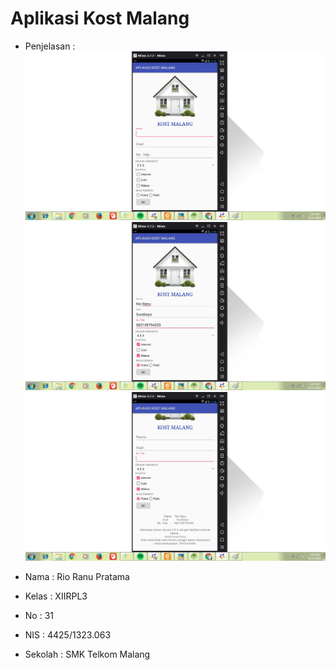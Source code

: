 # Aplikasi Kost Malang

* Penjelasan : 
![Image](https://github.com/rioranupratama/aplikasikostmalang/blob/master/TUGAS001%231.jpg)
![Image](https://github.com/rioranupratama/aplikasikostmalang/blob/master/TUGAS001%232.jpg)
![Image](https://github.com/rioranupratama/aplikasikostmalang/blob/master/TUGAS001%233.jpg)

* Nama    : Rio Ranu Pratama
* Kelas   : XIIRPL3
* No      : 31
* NIS     : 4425/1323.063
* Sekolah : SMK Telkom Malang
